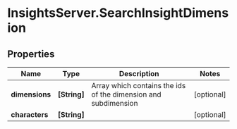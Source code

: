 # InsightsServer.SearchInsightDimension

## Properties
Name | Type | Description | Notes
------------ | ------------- | ------------- | -------------
**dimensions** | **[String]** | Array which contains the ids of the dimension and subdimension | [optional] 
**characters** | **[String]** |  | [optional] 


